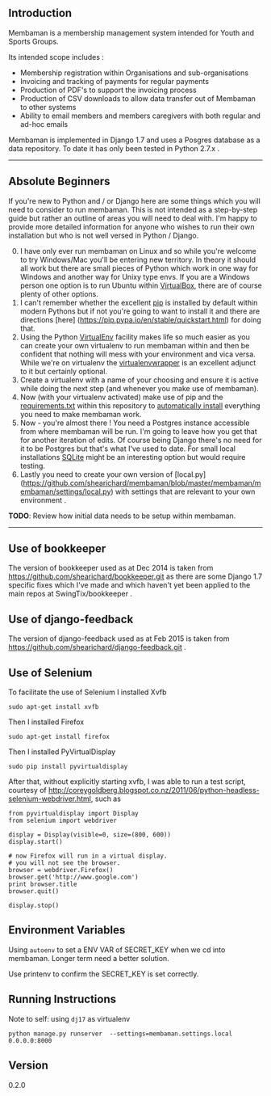 Introduction
------------
Membaman is a membership management system intended for Youth and Sports Groups.

Its intended scope includes :

 * Membership registration within Organisations and sub-organisations
 * Invoicing and tracking of payments for regular payments
 * Production of PDF's to support the invoicing process
 * Production of CSV downloads to allow data transfer out of Membaman to other systems
 * Ability to email members and members caregivers with both regular and ad-hoc emails

Membaman is implemented in Django 1.7 and uses a Posgres database as a data repository. To date it has only been tested in Python 2.7.x . 

----
Absolute Beginners
------
If you're new to Python and / or Django here are some things which you will need to consider to run membaman. This is not intended as a step-by-step guide but rather an outline of areas you will need to deal with. I'm happy to provide more detailed information for anyone who wishes to run their own installation but who is not well versed in Python / Django.

 0. I have only ever run membaman on Linux and so while you're welcome to try Windows/Mac you'll be entering new territory. In theory it should all work but there are small pieces of Python which work in one way for Windows and another way for Unixy type envs. If you are a Windows person one option is to run Ubuntu within [VirtualBox](https://www.virtualbox.org/), there are of course plenty of other options.
 1. I can't remember whether the excellent [pip](https://en.wikipedia.org/wiki/Pip_%28package_manager%29) is installed by default within modern Pythons but if not you're going to want to install it and there are directions [here] (https://pip.pypa.io/en/stable/quickstart.html) for doing that.
 2. Using the Python [VirtualEnv](http://docs.python-guide.org/en/latest/dev/virtualenvs/) facility makes life so much easier as you can create your own virtualenv to run membaman within and then be confident that nothing will mess with your environment and vica versa. While we're on virtualenv the [virtualenvwrapper](http://virtualenvwrapper.readthedocs.org/en/latest/command_ref.html) is an excellent adjunct to it but certainly optional. 
 3. Create a virtualenv with a name of your choosing and ensure it is active while doing the next step (and whenever you make use of membaman).
 4. Now (with your virtualenv activated) make use of pip and the [requirements.txt](https://github.com/shearichard/membaman/blob/master/requirements.txt) within this repository to [automatically install](https://pip.pypa.io/en/stable/user_guide.html#requirements-files) everything you need to make membaman work.
 4. Now - you're almost there ! You need a Postgres instance accessible from where membaman will be run. I'm going to leave how you get that for another iteration of edits. Of course being Django there's no need for it to be Postgres but that's what I've used to date. For small local installations [SQLite](https://www.sqlite.org/) might be an interesting option but would require testing.
 5. Lastly you need to create your own version of [local.py] (https://github.com/shearichard/membaman/blob/master/membaman/membaman/settings/local.py) with settings that are relevant to your own environment .

**TODO**: Review how initial data needs to be setup within membaman.  
 

----


Use of bookkeeper 
--------
The version of bookkeeper used as at Dec 2014 is taken from https://github.com/shearichard/bookkeeper.git as there are some Django 1.7 specific fixes which I've made and which haven't yet been applied to the main repos at SwingTix/bookkeeper .

Use of django-feedback
--------
The version of django-feedback used as at Feb 2015 is taken from https://github.com/shearichard/django-feedback.git .

Use of Selenium
--------
To facilitate the use of Selenium I installed Xvfb
```
sudo apt-get install xvfb
```
Then I installed Firefox
```
sudo apt-get install firefox
```
Then I installed PyVirtualDisplay
```
sudo pip install pyvirtualdisplay
```

After that, without explicitly starting xvfb, I was able to run a test script, courtesy of http://coreygoldberg.blogspot.co.nz/2011/06/python-headless-selenium-webdriver.html, such as 

```
from pyvirtualdisplay import Display
from selenium import webdriver

display = Display(visible=0, size=(800, 600))
display.start()

# now Firefox will run in a virtual display. 
# you will not see the browser.
browser = webdriver.Firefox()
browser.get('http://www.google.com')
print browser.title
browser.quit()

display.stop()
```

Environment Variables
-------------------
Using `autoenv` to set a ENV VAR of SECRET_KEY when we cd into membaman. Longer term need a better solution.

Use printenv to confirm the SECRET_KEY is set correctly.

Running Instructions
-------------------
Note to self: using `dj17` as virtualenv 
```
python manage.py runserver  --settings=membaman.settings.local 0.0.0.0:8000
```

Version
--------
0.2.0
